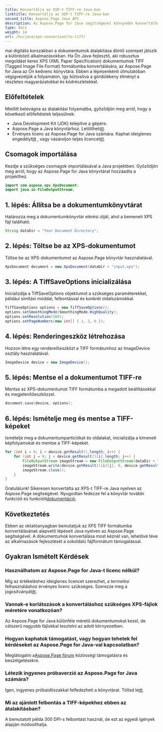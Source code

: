 ```yaml
---
title: Konvertálja az XSP-t TIFF-re Java-ban
linktitle: Konvertálja az XSP-t TIFF-re Java-ban
second_title: Aspose.Page Java API
description: Az Aspose.Page for Java segítségével könnyedén konvertálhat XPS-t TIFF formátumba. Kövesse lépésenkénti útmutatónkat a zökkenőmentes integráció érdekében. Letöltés most!
type: docs
weight: 14
url: /hu/java/xps-conversion/to-tiff/
---
```

mai digitális korszakban a dokumentumok átalakítása döntő szerepet játszik a különböző alkalmazásokban. Ha Ön Java-fejlesztő, aki robusztus megoldást keres XPS (XML Paper Specification) dokumentumok TIFF (Tagged Image File Format) formátumba konvertálására, az Aspose.Page for Java az Ön kedvenc könyvtára. Ebben a lépésenkénti útmutatóban végigvezetjük a folyamaton, így biztosítva a gördülékeny élményt a részletes magyarázatokkal és kódrészletekkel.
## Előfeltételek
Mielőtt belevágna az átalakítási folyamatba, győződjön meg arról, hogy a következő előfeltételek teljesülnek:
- Java Development Kit (JDK) telepítve a gépére.
-  Aspose.Page a Java könyvtárhoz. Letöltheti[itt](https://releases.aspose.com/page/java/).
-  Érvényes licenc az Aspose.Page for Java számára. Kaphat ideiglenes engedélyt[itt](https://purchase.aspose.com/temporary-license/) , vagy vásároljon teljes licencet[itt](https://purchase.aspose.com/buy).
## Csomagok importálása
Kezdje a szükséges csomagok importálásával a Java projektben. Győződjön meg arról, hogy az Aspose.Page for Java könyvtárat hozzáadta a projekthez.
```java
import com.aspose.xps.XpsDocument;
import java.io.FileOutputStream;
```
## 1. lépés: Állítsa be a dokumentumkönyvtárat
Határozza meg a dokumentumkönyvtár elérési útját, ahol a bemeneti XPS fájl található.
```java
String dataDir = "Your Document Directory";
```
## 2. lépés: Töltse be az XPS-dokumentumot
Töltse be az XPS-dokumentumot az Aspose.Page könyvtár használatával.
```java
XpsDocument document = new XpsDocument(dataDir + "input.xps");
```
## 3. lépés: A TiffSaveOptions inicializálása
Inicializálja a TiffSaveOptions objektumot a szükséges paraméterekkel, például simítási móddal, felbontással és konkrét oldalszámokkal.
```java
TiffSaveOptions options = new TiffSaveOptions();
options.setSmoothingMode(SmoothingMode.HighQuality);
options.setResolution(300);
options.setPageNumbers(new int[] { 1, 2, 6 });
```
## 4. lépés: Renderingeszköz létrehozása
Hozzon létre egy renderelőeszközt a TIFF formátumhoz az ImageDevice osztály használatával.
```java
ImageDevice device = new ImageDevice();
```
## 5. lépés: Mentse el a dokumentumot TIFF-re
Mentse az XPS-dokumentumot TIFF formátumba a megadott beállításokkal és megjelenítőeszközzel.
```java
document.save(device, options);
```
## 6. lépés: Ismételje meg és mentse a TIFF-képeket
Ismételje meg a dokumentumpartíciókat és oldalakat, inicializálja a kimeneti képfolyamokat és mentse a TIFF-képeket.
```java
for (int i = 0; i < device.getResult().length; i++) {
    for (int j = 0; j < device.getResult()[i].length; j++) {
        FileOutputStream imageStream = new FileOutputStream(dataDir + "XPStoTIFF" + "_" + (i + 1) + "_" + (j + 1) + ".tif");
        imageStream.write(device.getResult()[i][j], 0, device.getResult()[i][j].length);
        imageStream.close();
    }
}
```
 Gratulálunk! Sikeresen konvertálta az XPS-t TIFF-re Java nyelven az Aspose.Page segítségével. Nyugodtan fedezze fel a könyvtár további funkcióit és funkcióit[dokumentáció](https://reference.aspose.com/page/java/).
## Következtetés
Ebben az oktatóanyagban bemutatjuk az XPS TIFF formátumba konvertálásának alapvető lépéseit Java nyelven az Aspose.Page segítségével. A dokumentumok konvertálása most kéznél van, lehetővé téve az alkalmazások fejlesztését a sokoldalú fájlformátum támogatással.
## Gyakran Ismételt Kérdések
### Használhatom az Aspose.Page for Java-t licenc nélkül?
 Míg az értékeléshez ideiglenes licencet szerezhet, a termelési felhasználáshoz érvényes licenc szükséges. Szerezze meg a jogosítványát[itt](https://purchase.aspose.com/buy).
### Vannak-e korlátozások a konvertáláshoz szükséges XPS-fájlok méretére vonatkozóan?
Az Aspose.Page for Java különféle méretű dokumentumokat kezel, de célszerű nagyobb fájlokkal tesztelni az adott környezetben.
### Hogyan kaphatok támogatást, vagy hogyan tehetek fel kérdéseket az Aspose.Page for Java-val kapcsolatban?
 Meglátogatni a[Aspose.Page fórum](https://forum.aspose.com/c/page/39) közösségi támogatásra és beszélgetésekre.
### Létezik ingyenes próbaverzió az Aspose.Page for Java számára?
 Igen, ingyenes próbaidőszakkal felfedezheti a könyvtárat. Töltsd le[itt](https://releases.aspose.com/).
### Mi az ajánlott felbontás a TIFF-képekhez ebben az átalakításban?
A bemutatott példa 300 DPI-s felbontást használ, de ezt az egyedi igények alapján módosíthatja.